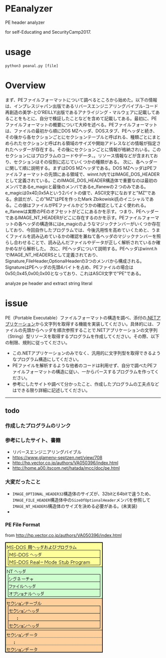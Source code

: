 # PEanalyzer
PE header analyzer

for self-Educating and SecurityCamp2017.

# usage
```
python3 peanal.py [file]
```
# Overview
まず、PEファイルフォーマットについて調べるところから始めた。以下の情報は、インプレスジャパン出版であるリバースエンジニアリングバイブル-コード再創造の美学-とO'REILLY出版であるアナライジング・マルウェアに記載してあることをもとに、自分で検証したことなどを含めて記載してある。最初に、PE ファイルフォーマットの概要について大枠を述べる。PEファイルフォーマットは、ファイルの最初から順にDOS MZヘッダ、DOSスタブ、PEヘッダと続き、その後から各セクションごとにセクションテーブルと呼ばれる、種類ごとにまとめられたセクションと呼ばれる領域のサイズや開始アドレスなどの情報が指定されたヘッダーが存在する。その後にセクションごとに情報が格納されいる。このセクションにはプログラムのコードやデータ、。リソース情報などが含まれており、セクションはその役割に応じていくつかの種類がある。
次に、各ヘッダーに関して順に説明する。まずはDOS MZヘッダである。DOS MZヘッダはPEファイルフォーマットの先頭にある領域で、winnt.h内ではIMAGE_DOS_HEADERとして定義されている。このIMAGE_DOS_HEADER構造体で重要なのは最初のメンバであるe_magicと最後のメンバであるe_lfanewの２つのみである。e_magicは0x4D,0x5Aという2バイトの値で、ASCII文字になおすと"MZ"である。余談だが、この"MZ"はPEを作ったMark Zbikowiski氏のイニシャルである。この値はファイルがPEファイルかどうかの確認としてよく使われる。e_lfanewは実際のPEのオフセットがどこにあるかを示す。つまり、PEヘッダーであるIMAGE_NT_HEADERがどこに存在するのかを示す。PEファイルフォーマットの各ヘッダの構造体にはe_magicのようなマジックナンバーがいくつか存在しており、今回自作したプログラムでは、今後汎用性を高めていくためと、うまくファイルを読み込めているかの確認を兼ねて各ヘッダのマジックナンバーを照らし合わせることで、読み込んだファイルやデータが正しく解析されているか確かめながら解析した。
次に、PEヘッダについて説明する。PEヘッダはwinnt.hでIMAGE_NT_HEADERSとして定義されており、Signature,FileHeader,OptionalHeaderの3つのメンバから構成される。SignatureはPEヘッダの先頭4バイトを占め、PEファイルの場合は0x50,0x45,0x00,0x00となっており、これはASCII文字で"PE"である。

analyze pe header and extract string literal

# issue
PE（Portable Executable）ファイルフォーマットの構造を調べ、添付の[.NETアプリケーション](./dotNet-A-6/)から文字列を取得する機能を実装してください。具体的には、ファイルの先頭からヘッダを順次参照することで.NETアプリケーションの文字列（String）型リソースを取得するプログラムを作成してください。その際、以下の制限、規則に従ってください。 

- この.NETアプリケーションのみでなく、汎用的に文字列型を取得できるようなプログラム構造にしてください。 
- PEファイルを解析するような他者のコードは利用せず、自分で調べたPEファイルフォーマットの構造に従い、一からパースするプログラムを作ってください。 
- 参考にしたサイトや調べて分かったこと、作成したプログラムの工夫点などはできる限り詳細に記述してください。

---
## todo
### 作成したプログラムのリンク

### 参考にしたサイト、書籍

- リバースエンジニアリングバイブル
- https://www.glamenv-septzen.net/view/708
- http://hp.vector.co.jp/authors/VA050396/index.html
- http://home.a00.itscom.net/hatada/mcc/doc/pe.html

### 大変だったこと

- `IMAGE_OPTIONAL_HEADER32`構造体のサイズが、32bitと64bitで違うため、`IMAGE_FILE_HEADER`構造体中の`SizeOfOptionalHeader`メンバを参照して`IMAGE_NT_HEADERS`構造体のサイズを決める必要がある。(未実装)
- 

### PE File Format 
from http://hp.vector.co.jp/authors/VA050396/index.html

![](./img/pe.png)
